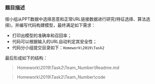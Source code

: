 ### 题目描述

按小组从PPT数据中选择恶意和正常URL链接数据进行研究(特征选择、算法选择)，并编写代码构建模型，最终满足如下需求：

-   打印出模型的准确率和召回率；
-   代码可以根据输入的URL自动判定其安全性；
-   代码分小组提交目录如下：`Homework\2019\Task2`

最后形成如下的结构：

> Homework\\2019\\Task2\\Team\_Number\\Readme.md

> Homework\\2019\\Task2\\Team\_Number\\code
